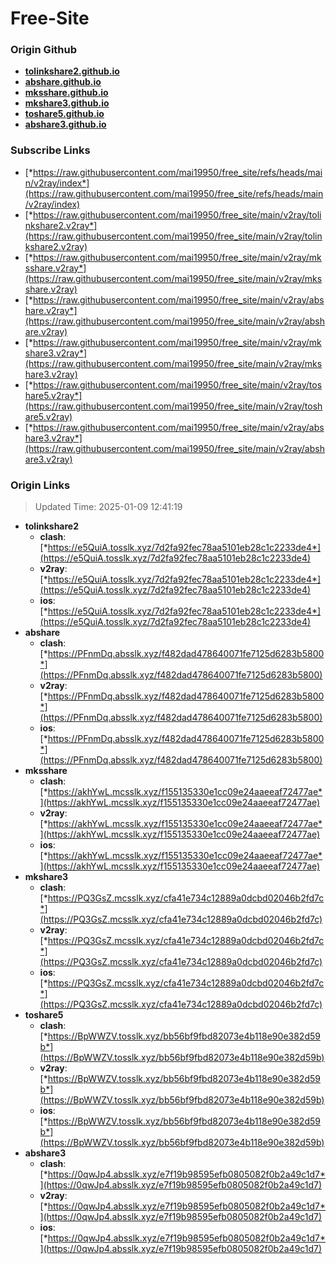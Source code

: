# Free-Site

### Origin Github

- [**tolinkshare2.github.io**](https://github.com/tolinkshare2/tolinkshare2.github.io)
- [**abshare.github.io**](https://github.com/abshare/abshare.github.io)
- [**mksshare.github.io**](https://github.com/mksshare/mksshare.github.io)
- [**mkshare3.github.io**](https://github.com/mkshare3/mkshare3.github.io)
- [**toshare5.github.io**](https://github.com/toshare5/toshare5.github.io)
- [**abshare3.github.io**](https://github.com/abshare3/abshare3.github.io)

### Subscribe Links

- [*https://raw.githubusercontent.com/mai19950/free_site/refs/heads/main/v2ray/index*](https://raw.githubusercontent.com/mai19950/free_site/refs/heads/main/v2ray/index)
- [*https://raw.githubusercontent.com/mai19950/free_site/main/v2ray/tolinkshare2.v2ray*](https://raw.githubusercontent.com/mai19950/free_site/main/v2ray/tolinkshare2.v2ray)
- [*https://raw.githubusercontent.com/mai19950/free_site/main/v2ray/mksshare.v2ray*](https://raw.githubusercontent.com/mai19950/free_site/main/v2ray/mksshare.v2ray)
- [*https://raw.githubusercontent.com/mai19950/free_site/main/v2ray/abshare.v2ray*](https://raw.githubusercontent.com/mai19950/free_site/main/v2ray/abshare.v2ray)
- [*https://raw.githubusercontent.com/mai19950/free_site/main/v2ray/mkshare3.v2ray*](https://raw.githubusercontent.com/mai19950/free_site/main/v2ray/mkshare3.v2ray)
- [*https://raw.githubusercontent.com/mai19950/free_site/main/v2ray/toshare5.v2ray*](https://raw.githubusercontent.com/mai19950/free_site/main/v2ray/toshare5.v2ray)
- [*https://raw.githubusercontent.com/mai19950/free_site/main/v2ray/abshare3.v2ray*](https://raw.githubusercontent.com/mai19950/free_site/main/v2ray/abshare3.v2ray)

### Origin Links

> Updated Time: 2025-01-09 12:41:19

- **tolinkshare2**
  - **clash**: [*https://e5QuiA.tosslk.xyz/7d2fa92fec78aa5101eb28c1c2233de4*](https://e5QuiA.tosslk.xyz/7d2fa92fec78aa5101eb28c1c2233de4)
  - **v2ray**: [*https://e5QuiA.tosslk.xyz/7d2fa92fec78aa5101eb28c1c2233de4*](https://e5QuiA.tosslk.xyz/7d2fa92fec78aa5101eb28c1c2233de4)
  - **ios**: [*https://e5QuiA.tosslk.xyz/7d2fa92fec78aa5101eb28c1c2233de4*](https://e5QuiA.tosslk.xyz/7d2fa92fec78aa5101eb28c1c2233de4)
- **abshare**
  - **clash**: [*https://PFnmDq.absslk.xyz/f482dad478640071fe7125d6283b5800*](https://PFnmDq.absslk.xyz/f482dad478640071fe7125d6283b5800)
  - **v2ray**: [*https://PFnmDq.absslk.xyz/f482dad478640071fe7125d6283b5800*](https://PFnmDq.absslk.xyz/f482dad478640071fe7125d6283b5800)
  - **ios**: [*https://PFnmDq.absslk.xyz/f482dad478640071fe7125d6283b5800*](https://PFnmDq.absslk.xyz/f482dad478640071fe7125d6283b5800)
- **mksshare**
  - **clash**: [*https://akhYwL.mcsslk.xyz/f155135330e1cc09e24aaeeaf72477ae*](https://akhYwL.mcsslk.xyz/f155135330e1cc09e24aaeeaf72477ae)
  - **v2ray**: [*https://akhYwL.mcsslk.xyz/f155135330e1cc09e24aaeeaf72477ae*](https://akhYwL.mcsslk.xyz/f155135330e1cc09e24aaeeaf72477ae)
  - **ios**: [*https://akhYwL.mcsslk.xyz/f155135330e1cc09e24aaeeaf72477ae*](https://akhYwL.mcsslk.xyz/f155135330e1cc09e24aaeeaf72477ae)
- **mkshare3**
  - **clash**: [*https://PQ3GsZ.mcsslk.xyz/cfa41e734c12889a0dcbd02046b2fd7c*](https://PQ3GsZ.mcsslk.xyz/cfa41e734c12889a0dcbd02046b2fd7c)
  - **v2ray**: [*https://PQ3GsZ.mcsslk.xyz/cfa41e734c12889a0dcbd02046b2fd7c*](https://PQ3GsZ.mcsslk.xyz/cfa41e734c12889a0dcbd02046b2fd7c)
  - **ios**: [*https://PQ3GsZ.mcsslk.xyz/cfa41e734c12889a0dcbd02046b2fd7c*](https://PQ3GsZ.mcsslk.xyz/cfa41e734c12889a0dcbd02046b2fd7c)
- **toshare5**
  - **clash**: [*https://BpWWZV.tosslk.xyz/bb56bf9fbd82073e4b118e90e382d59b*](https://BpWWZV.tosslk.xyz/bb56bf9fbd82073e4b118e90e382d59b)
  - **v2ray**: [*https://BpWWZV.tosslk.xyz/bb56bf9fbd82073e4b118e90e382d59b*](https://BpWWZV.tosslk.xyz/bb56bf9fbd82073e4b118e90e382d59b)
  - **ios**: [*https://BpWWZV.tosslk.xyz/bb56bf9fbd82073e4b118e90e382d59b*](https://BpWWZV.tosslk.xyz/bb56bf9fbd82073e4b118e90e382d59b)
- **abshare3**
  - **clash**: [*https://0qwJp4.absslk.xyz/e7f19b98595efb0805082f0b2a49c1d7*](https://0qwJp4.absslk.xyz/e7f19b98595efb0805082f0b2a49c1d7)
  - **v2ray**: [*https://0qwJp4.absslk.xyz/e7f19b98595efb0805082f0b2a49c1d7*](https://0qwJp4.absslk.xyz/e7f19b98595efb0805082f0b2a49c1d7)
  - **ios**: [*https://0qwJp4.absslk.xyz/e7f19b98595efb0805082f0b2a49c1d7*](https://0qwJp4.absslk.xyz/e7f19b98595efb0805082f0b2a49c1d7)
